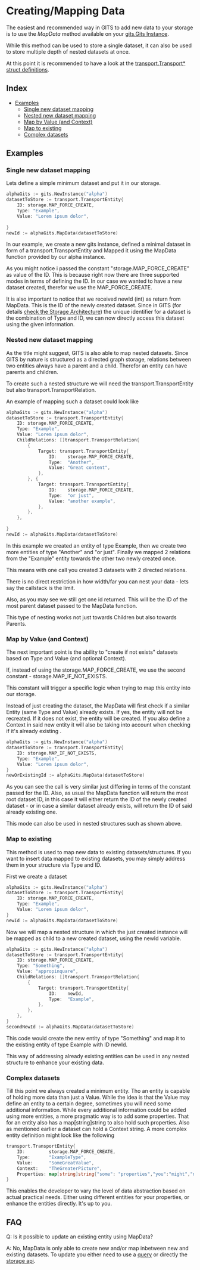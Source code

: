 # Creating/Mapping Data
The easiest and recommended way in GITS to add new data to your storage is to use the *MapData* method available on your [gits.Gits Instance](INSTANCES.md).

While this method can be used to store a single dataset, it can also be used to store multiple depth of nested datasets at once.

At this point it is recommended to have a look at the [transport.Transport* struct definitions](STORAGE_ARCHITECTURE.md).

## Index
* [Examples](#examples)
  * [Single new dataset mapping](#single-new-dataset-mapping)
  * [Nested new dataset mapping](#nested-new-dataset-mapping)
  * [Map by Value (and Context)](#map-by-value-and-context)
  * [Map to existing](#map-to-existing)
  * [Complex datasets](#complex-datasets)

## Examples
### Single new dataset mapping
Lets define a simple minimum dataset and put it in our storage.

```go
alphaGits := gits.NewInstance("alpha")
datasetToStore := transport.TransportEntity{
	ID: storage.MAP_FORCE_CREATE,
	Type: "Example",
	Value: "Lorem ipsum dolor",
	
}
newId := alphaGits.MapData(datasetToStore)
```

In our example, we create a new gits instance, defined a minimal dataset in form of a transport.TransportEntity and Mapped it using the MapData function provided by our alpha instance.

As you might notice i passed the constant "storage.MAP_FORCE_CREATE" as value of the ID. This is because right now there are three supported modes in terms of defining the ID. In our case we wanted to have a new dataset created, therefor we use the MAP_FORCE_CREATE.

It is also important to notice that we received newId (int) as return from MapData. This is the ID of the newly created dataset. Since in GITS (for details [check the Storage Architecture](STORAGE_ARCHITECTURE.md)) the unique identifier for a dataset is the combination of Type and ID, we can now directly access this dataset using the given information.


### Nested new dataset mapping
As the title might suggest, GITS is also able to map nested datasets. Since GITS by nature is structured as a directed graph storage, relations between two entities always have a parent and a child. Therefor an entity can have parents and children.

To create such a nested structure we will need the transport.TransportEntity but also transport.TransportRelation.

An example of mapping such a dataset could look like
```go
alphaGits := gits.NewInstance("alpha")
datasetToStore := transport.TransportEntity{
	ID: storage.MAP_FORCE_CREATE,
	Type: "Example",
	Value: "Lorem ipsum dolor",
	ChildRelations: []transport.TransportRelation{
        {
            Target: transport.TransportEntity{
                ID:    storage.MAP_FORCE_CREATE,
                Type:  "Another",
                Value: "Great content",
            },
        }, {
            Target: transport.TransportEntity{
                ID:    storage.MAP_FORCE_CREATE,
                Type:  "or just",
                Value: "another example",
            },
        },
    },
	
}
newId := alphaGits.MapData(datasetToStore)
```

In this example we created an entity of type Example, then we create two more entities of type "Another" and "or just". Finally we mapped 2 relations from the "Example" entity towards the other two newly created once.

This means with one call you created 3 datasets with 2 directed relations.

There is no direct restriction in how width/far you can nest your data - lets say the callstack is the limit.

Also, as you may see we still get one id returned. This will be the ID of the most parent dataset passed to the MapData function.

This type of nesting works not just towards Children but also towards Parents. 

### Map by Value (and Context)
The next important point is the ability to "create if not exists" datasets based on Type and Value (and optional Context).

If, instead of using the storage.MAP_FORCE_CREATE, we use the second constant - storage.MAP_IF_NOT_EXISTS.

This constant will trigger a specific logic when trying to map this entity into our storage.

Instead of just creating the dataset, the MapData will first check if a similar Entity (same Type and Value) already exists. If yes, the entity will not be recreated. If it does not exist, the entity will be created. If you also define a Context in said new entity it will also be taking into account when checking if it's already existing .

```go
alphaGits := gits.NewInstance("alpha")
datasetToStore := transport.TransportEntity{
	ID: storage.MAP_IF_NOT_EXISTS,
	Type: "Example",
	Value: "Lorem ipsum dolor",
}
newOrExistingId := alphaGits.MapData(datasetToStore)
```
As you can see the call is very similar just differing in terms of the constant passed for the ID. Also, as usual the MapData function will return the most root dataset ID, in this case it will either return the ID of the newly created dataset - or in case a similar dataset already exists, will return the ID of said already existing one.

This mode can also be used in nested structures such as shown above.

### Map to existing
This method is used to map new data to existing datasets/structures. If you want to insert data mapped to existing datasets, you may simply address them in your structure via Type and ID.

First we create a dataset 
```go
alphaGits := gits.NewInstance("alpha")
datasetToStore := transport.TransportEntity{
	ID: storage.MAP_FORCE_CREATE,
	Type: "Example",
	Value: "Lorem ipsum dolor",
}
newId := alphaGits.MapData(datasetToStore)
```

Now we will map a nested structure in which the just created instance will be mapped as child to a new created dataset, using the newId variable.
```go
alphaGits := gits.NewInstance("alpha")
datasetToStore := transport.TransportEntity{
	ID: storage.MAP_FORCE_CREATE,
	Type: "Something",
	Value: "appropinquare",
	ChildRelations: []transport.TransportRelation{
        {
            Target: transport.TransportEntity{
                ID:    newId,
                Type:  "Example",
            },
        },
    },
}
secondNewId := alphaGits.MapData(datasetToStore)
```

This code would create the new entity of type "Something" and map it to the existing entity of type Example with ID newId.

This way of addressing already existing entities can be used in any nested structure to enhance your existing data.

### Complex datasets
Till this point we always created a minimum entity. Tho an entity is capable of holding more data than just a Value. While the idea is that the Value may define an entity to a certain degree, sometimes you will need some additional information. While every additional information could be added using more entities, a more pragmatic way is to add some properties. That for an entity also has a map[string]string to also hold such properties. Also as mentioned earlier a dataset can hold a Context string. A more complex entity definition might look like the following

```go
transport.TransportEntity{
    ID:         storage.MAP_FORCE_CREATE,
    Type:       "ExampleType",
    Value:      "SomeGreatValue",
    Context:    "TheGreaterPicture",
    Properties: map[string]string{"some": "properties","you":"might","need":"later"},
}
```

This enables the developer to vary the level of data abstraction based on actual practical needs. Either using different entities for your properties, or enhance the entities directly. It's up to you.


## FAQ

Q: Is it possible to update an existing entity using MapData?

A: No, MapData is only able to create new and/or map inbetween new and existing datasets. To update you either need to use a [query](QUERY.md) or directly the [storage api](STORAGE_API.md).